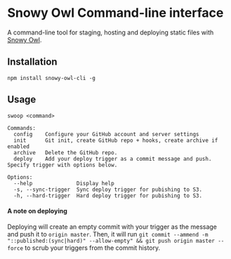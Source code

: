 Snowy Owl Command-line interface
========

A command-line tool for staging, hosting and deploying static files with [Snowy Owl](https://github.com/mhkeller/snowy-owl).

## Installation

````
npm install snowy-owl-cli -g
````

## Usage

````
swoop <command>

Commands:
  config    Configure your GitHub account and server settings 
  init		Git init, create GitHub repo + hooks, create archive if enabled
  archive	Delete the GitHub repo.
  deploy	Add your deploy trigger as a commit message and push. Specify trigger with options below.

Options:
  --help              Display help
  -s, --sync-trigger  Sync deploy trigger for pubishing to S3.
  -h, --hard-trigger  Hard deploy trigger for pubishing to S3.
````

#### A note on deploying

Deploying will create an empty commit with your trigger as the message and push it to `origin master`. Then, it will run `git commit --ammend -m "::published:(sync|hard)" --allow-empty" && git push origin master --force` to scrub your triggers from the commit history.
